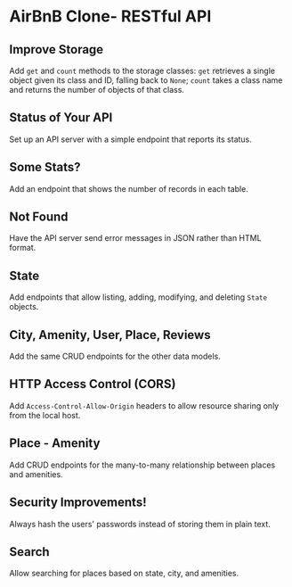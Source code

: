 # AirBnB Clone- RESTful API

## Improve Storage
Add `get` and `count` methods to the storage classes: `get` retrieves a single object given its class and ID, falling back to `None`; `count` takes a class name and returns the number of objects of that class.

## Status of Your API
Set up an API server with a simple endpoint that reports its status.

## Some Stats?
Add an endpoint that shows the number of records in each table.

## Not Found
Have the API server send error messages in JSON rather than HTML format.

## State
Add endpoints that allow listing, adding, modifying, and deleting `State` objects.

## City, Amenity, User, Place, Reviews
Add the same CRUD endpoints for the other data models.

## HTTP Access Control (CORS)
Add `Access-Control-Allow-Origin` headers to allow resource sharing only from the local host.

## Place - Amenity
Add CRUD endpoints for the many-to-many relationship between places and amenities.

## Security Improvements!
Always hash the users' passwords instead of storing them in plain text.

## Search
Allow searching for places based on state, city, and amenities.
